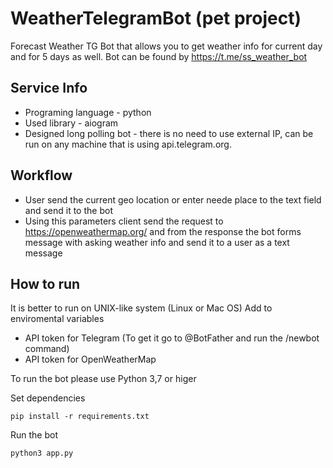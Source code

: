 # WeatherTelegramBot (pet project)
Forecast Weather TG Bot that allows you to get weather info for current day and for 5 days as well.
Bot can be found by https://t.me/ss_weather_bot

## Service Info
- Programing language - python
- Used library - aiogram
- Designed long polling bot - there is no need to use external IP, can be run on any machine that is using api.telegram.org.

## Workflow
- User send the current geo location or enter neede place to the text field and send it to the bot
- Using this parameters client send the request to https://openweathermap.org/ and from the response the bot forms message with asking weather info and send it to a user as a text message

## How to run
It is better to run on UNIX-like system (Linux or Mac OS)
Add to enviromental variables 
- API token for Telegram (To get it go to @BotFather and run the /newbot command)
- API token for OpenWeatherMap 

To run the bot please use Python 3,7 or higer

Set dependencies

`pip install -r requirements.txt`

Run the bot

`python3 app.py`
